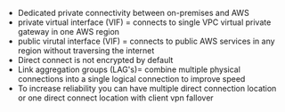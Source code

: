 - Dedicated private connectivity between on-premises and AWS
- private virtual interface (VIF) = connects to single VPC virtual private gateway in one AWS region
- public virutal interface (VIF) = connects to public AWS services in any region without traversing the internet
- Direct connect is not encrypted by default
- Link aggregation groups (LAG's)= combine multiple physical connections into a single logical connection to improve speed
- To increase reliability you can have multiple direct connection location or one direct connect location with client vpn fallover